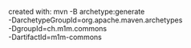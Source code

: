 created with:
mvn -B archetype:generate                        \
  -DarchetypeGroupId=org.apache.maven.archetypes \
  -DgroupId=ch.m1m.commons                       \
  -DartifactId=m1m-commons
